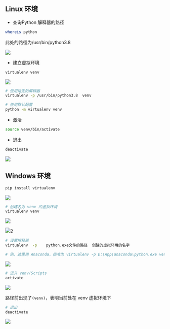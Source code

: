 <!--
 * @Description: 
 * @Version: 1.0
 * @Author: DaLao
 * @Email: dalao_li@163.com
 * @Date: 2021-04-03 02:43:34
 * @LastEditors: DaLao
 * @LastEditTime: 2022-02-20 19:42:01
-->

## Linux 环境

- 查询Python 解释器的路径

```sh
whereis python
```

此处的路径为/usr/bin/python3.8

![](https://cdn.hurra.ltd/img/20220103212007.png)

- 建立虚拟环境

```sh
virtualenv venv
```

![](https://cdn.hurra.ltd/img/20220103212309.png)

```sh
# 使用指定的解释器
virtualenv -p /usr/bin/python3.8  venv

# 使用默认配置
python -m virtualenv venv
```

- 激活
  
```sh
source venv/bin/activate
```

- 退出
  
```sh
deactivate
```

![](https://cdn.hurra.ltd/img/20220103212455.png)


## Windows 环境

```py
pip install virtualenv
```

![](https://cdn.hurra.ltd/img/20200312224255893.png)

```sh
# 创建名为 venv 的虚拟环境
virtualenv venv
```

![](https://cdn.hurra.ltd/img/TIM截图20200515113058.png)

![](https://cdn.hurra.ltd/img/20200515113137.png)2

```sh
# 设置解释器
virtualenv  -p    python.exe文件的路径  创建的虚拟环境的名字

# 例，这里用 Anaconda，指令为 virtualenv -p D:\App\anaconda\python.exe venv
```

![](https://cdn.hurra.ltd/img/20200515113404.png)

```sh
# 进入 venv/Scripts 
activate
```

![](https://cdn.hurra.ltd/img/20200515113603.png)

路径前出现了`(venv)`，表明当前处在 venv 虚拟环境下

```sh
# 退出
deactivate
```

![](https://cdn.hurra.ltd/img/20200515113732.png)


